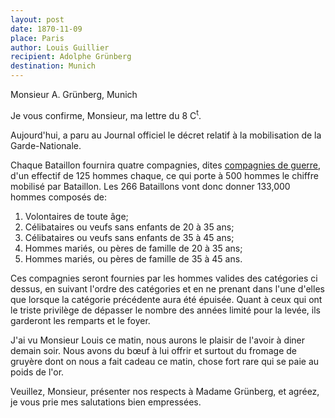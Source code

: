 ```yaml
---
layout: post
date: 1870-11-09
place: Paris
author: Louis Guillier
recipient: Adolphe Grünberg
destination: Munich
---
```


Monsieur A. Grünberg, Munich


Je vous confirme, Monsieur, ma lettre du 8 C<sup>t</sup>.

Aujourd'hui, a paru au Journal officiel le décret relatif à la mobilisation de
la Garde-Nationale.

Chaque Bataillon fournira quatre compagnies, dites
<ins class="straight">compagnies de guerre</ins>, d'un effectif de 125 hommes
chaque, ce qui porte à 500 hommes le chiffre mobilisé par Bataillon. Les 266
Bataillons vont donc donner 133,000 hommes composés de:

1. Volontaires de toute âge;
2. Célibataires ou veufs sans enfants de 20 à 35 ans;
3. Célibataires ou veufs sans enfants de 35 à 45 ans;
4. Hommes mariés, ou pères de famille de 20 à 35 ans;
5. Hommes mariés, ou pères de famille de 35 à 45 ans.

Ces compagnies seront fournies par les hommes valides des catégories
ci dessus, en suivant l'ordre des catégories et en ne prenant dans l'une
d'elles que lorsque la catégorie précédente aura été épuisée. Quant à ceux qui
ont le triste privilège de dépasser le nombre des années limité pour la levée,
ils garderont les remparts et le foyer.

J'ai vu Monsieur Louis ce matin, nous aurons le plaisir de l'avoir à diner
demain soir. Nous avons du bœuf à lui offrir et surtout du fromage de gruyère
dont on nous a fait cadeau ce matin, chose fort rare qui se paie au poids de
l'or.

Veuillez, Monsieur, présenter nos respects à Madame Grünberg, et agréez, je
vous prie mes salutations bien empressées.
